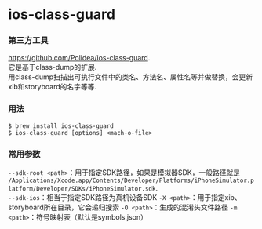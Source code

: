 # ios-class-guard

### 第三方工具
https://github.com/Polidea/ios-class-guard.   
它是基于class-dump的扩展.   
用class-dump扫描出可执行文件中的类名、方法名、属性名等并做替换，会更新xib和storyboard的名字等等. 

### 用法
```
$ brew install ios-class-guard
$ ios-class-guard [options] <mach-o-file>
```

### 常用参数
`--sdk-root <path>`：用于指定SDK路径，如果是模拟器SDK，一般路径就是
`/Applications/Xcode.app/Contents/Developer/Platforms/iPhoneSimulator.platform/Developer/SDKs/iPhoneSimulator.sdk`.  
`--sdk-ios`：相当于指定SDK路径为真机设备SDK
`-X <path>`：用于指定xib、storyboard所在目录，它会递归搜索
`-O <path>`：生成的混淆头文件路径
`-m <path>`：符号映射表（默认是symbols.json）



